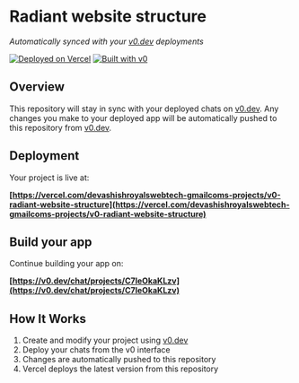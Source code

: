 # Radiant website structure

*Automatically synced with your [v0.dev](https://v0.dev) deployments*

[![Deployed on Vercel](https://img.shields.io/badge/Deployed%20on-Vercel-black?style=for-the-badge&logo=vercel)](https://vercel.com/devashishroyalswebtech-gmailcoms-projects/v0-radiant-website-structure)
[![Built with v0](https://img.shields.io/badge/Built%20with-v0.dev-black?style=for-the-badge)](https://v0.dev/chat/projects/C7leOkaKLzv)

## Overview

This repository will stay in sync with your deployed chats on [v0.dev](https://v0.dev).
Any changes you make to your deployed app will be automatically pushed to this repository from [v0.dev](https://v0.dev).

## Deployment

Your project is live at:

**[https://vercel.com/devashishroyalswebtech-gmailcoms-projects/v0-radiant-website-structure](https://vercel.com/devashishroyalswebtech-gmailcoms-projects/v0-radiant-website-structure)**

## Build your app

Continue building your app on:

**[https://v0.dev/chat/projects/C7leOkaKLzv](https://v0.dev/chat/projects/C7leOkaKLzv)**

## How It Works

1. Create and modify your project using [v0.dev](https://v0.dev)
2. Deploy your chats from the v0 interface
3. Changes are automatically pushed to this repository
4. Vercel deploys the latest version from this repository